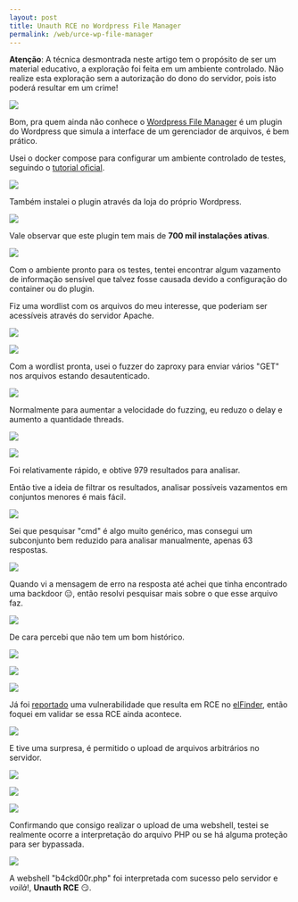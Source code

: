```yaml
---
layout: post
title: Unauth RCE no Wordpress File Manager
permalink: /web/urce-wp-file-manager
---
```


**Atenção**: A técnica desmontrada neste artigo tem o propósito de ser um material educativo, a exploração foi feita em um ambiente controlado. Não realize esta exploração sem a autorização do dono do servidor, pois isto poderá resultar em um crime! 

![](/imgs/urce-wp-file-manager/plugin_store.png)

Bom, pra quem ainda não conhece o [Wordpress File Manager](https://br.wordpress.org/plugins/wp-file-manager/) é um plugin do Wordpress que simula a interface de um gerenciador de arquivos, é bem prático.

Usei o docker compose para configurar um ambiente controlado de testes, seguindo o [tutorial oficial](https://docs.docker.com/compose/wordpress/).

![](/imgs/urce-wp-file-manager/docker_compose_config.png)

Também instalei o plugin através da loja do próprio Wordpress.

![](/imgs/urce-wp-file-manager/plugin_wp_file_manager.png)

Vale observar que este plugin tem mais de **700 mil instalações ativas**.

![](/imgs/urce-wp-file-manager/plugin_wp_file_manager_ok.png)

Com o ambiente pronto para os testes, tentei encontrar algum vazamento de informação sensível que talvez fosse causada devido a configuração do container ou do plugin. 

Fiz uma wordlist com os arquivos do meu interesse, que poderiam ser acessíveis através do servidor Apache.

![](/imgs/urce-wp-file-manager/leak_check.png)

![](/imgs/urce-wp-file-manager/leak_file_content.png)

Com a wordlist pronta, usei o fuzzer do zaproxy para enviar vários "GET" nos arquivos estando desautenticado.

![](/imgs/urce-wp-file-manager/fuzz_example.png)

Normalmente para aumentar a velocidade do fuzzing, eu reduzo o delay e aumento a quantidade threads.

![](/imgs/urce-wp-file-manager/fuzz_tunning.png)

![](/imgs/urce-wp-file-manager/fuzz_result.png)

Foi relativamente rápido, e obtive 979 resultados para analisar.

Então tive a ideia de filtrar os resultados, analisar possíveis vazamentos em conjuntos menores é mais fácil.

![](/imgs/urce-wp-file-manager/cmd_responses.png)

Sei que pesquisar "cmd" é algo muito genérico, mas consegui um subconjunto bem reduzido para analisar manualmente, apenas 63 respostas.

![](/imgs/urce-wp-file-manager/possible_rce.png)

Quando vi a mensagem de erro na resposta até achei que tinha encontrado uma backdoor :expressionless:, então resolvi pesquisar mais sobre o que esse arquivo faz. 

![](/imgs/urce-wp-file-manager/google_elfinder.png)

De cara percebi que não tem um bom histórico.

![](/imgs/urce-wp-file-manager/previus_vulnerability.png)

![](/imgs/urce-wp-file-manager/exploit_poc_previus.png)

![](/imgs/urce-wp-file-manager/elFinder.png)

Já foi [reportado](https://www.secsignal.org/news/cve-2019-9194-triggering-and-exploiting-a-1-day-vulnerability/) uma vulnerabilidade que resulta em RCE no [elFinder](https://github.com/Studio-42/elFinder), então foquei em validar se essa RCE ainda acontece.

![](/imgs/urce-wp-file-manager/PoC_python.png)

E tive uma surpresa, é permitido o upload de arquivos arbitrários no servidor.

![](/imgs/urce-wp-file-manager/file_upload_clear.png)

![](/imgs/urce-wp-file-manager/backdoor_upload_exec.png)

![](/imgs/urce-wp-file-manager/file_upload_not_clear.png)

Confirmando que consigo realizar o upload de uma webshell, testei se realmente ocorre a interpretação do arquivo PHP ou se há alguma proteção para ser bypassada.

![](/imgs/urce-wp-file-manager/RCE.png)

A webshell "b4ckd00r.php" foi interpretada com sucesso pelo servidor e *voilà*!, **Unauth RCE** :smirk:.